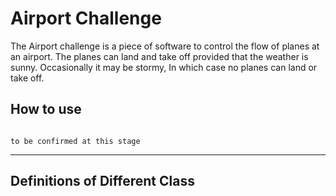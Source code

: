 Airport Challenge
=================

The Airport challenge is a piece of software to control the flow of planes at an airport. The planes can land and take off provided that the weather is sunny. Occasionally it may be stormy, In which case no planes can land or take off.

How to use
----------

```shell

to be confirmed at this stage

```
----------

Definitions of Different Class
----------
